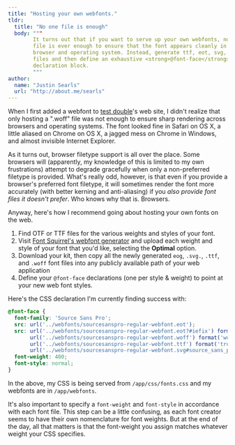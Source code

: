 ```yaml
---
title: "Hosting your own webfonts."
tldr:
  title: "No one file is enough"
  body: """
        It turns out that if you want to serve up your own webfonts, no single
        file is ever enough to ensure that the font appears cleanly in every
        browser and operating system. Instead, generate ttf, eot, svg, and woff
        files and then define an exhaustive <strong>@font-face</strong>
        declaration block.
        """
author:
  name: "Justin Searls"
  url: "http://about.me/searls"
---
```


When I first added a webfont to <a href="testdouble.com">test double</a>'s web
site, I didn't realize that only hosting a ".woff" file was not enough
to ensure sharp rendering across browsers and operating systems. The font
looked fine in Safari on OS X, a little aliased on Chrome on OS X, a jagged
mess on Chrome in Windows, and almost invisible Internet Explorer.

As it turns out, browser filetype support is all over the place. Some browsers
will (apparently, my knowledge of this is limited to my own frustrations)
attempt to degrade gracefully when only a non-preferred filetype is provided.
What's really odd, however, is that even if you provide a browser's preferred
font filetype, it will sometimes render the font more accurately (with better
kerning and anti-aliasing) if you *also provide font files it doesn't prefer*.
Who knows why that is. Browsers.

Anyway, here's how I recommend going about hosting your own fonts on the web.

1. Find OTF or TTF files for the various weights and styles of your font.
2. Visit [Font Squirrel's webfont
generator](http://www.fontsquirrel.com/tools/webfont-generator) and upload each
weight and style of your font that you'd like, selecting the **Optimal** option.
3. Download your kit, then copy all the newly generated `eog`, `.svg.`, `.ttf`,
and `.woff` font files into any publicly available path of your web application
4. Define your `@font-face` declarations (one per style & weight) to point at
your new web font styles.

Here's the CSS declaration I'm currently finding success with:

``` css
@font-face {
  font-family: 'Source Sans Pro';
  src: url('../webfonts/sourcesanspro-regular-webfont.eot');
  src: url('../webfonts/sourcesanspro-regular-webfont.eot?#iefix') format('embedded-opentype'),
       url('../webfonts/sourcesanspro-regular-webfont.woff') format('woff'),
       url('../webfonts/sourcesanspro-regular-webfont.ttf') format('truetype'),
       url('../webfonts/sourcesanspro-regular-webfont.svg#source_sans_proregular') format('svg');
  font-weight: 400;
  font-style: normal;
}
```

In the above, my CSS is being served from `/app/css/fonts.css` and my webfonts are in `/app/webfonts`.

It's also important to specify a `font-weight` and `font-style` in accordance
with each font file. This step can be a little confusing, as each font creator
seems to have their own nomenclature for font weights. But at the end of the
day, all that matters is that the font-weight you assign matches whatever weight
your CSS specifies.




